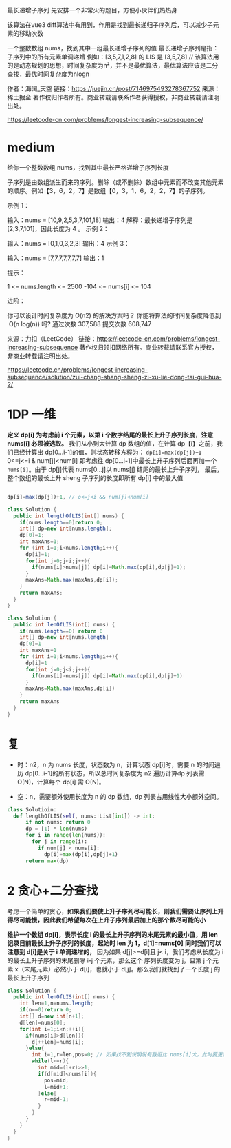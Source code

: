 最长递增子序列
先安排一个非常火的题目，方便小伙伴们热热身

该算法在vue3 diff算法中有用到，作用是找到最长递归子序列后，可以减少子元素的移动次数

一个整数数组 nums，找到其中一组最长递增子序列的值
最长递增子序列是指：子序列中的所有元素单调递增
例如：[3,5,7,1,2,8] 的 LIS 是 [3,5,7,8]
// 该算法用的是动态规划的思想，时间复杂度为n²，并不是最优算法，最优算法应该是二分查找，最优时间复杂度为nlogn

作者：海阔_天空
链接：https://juejin.cn/post/7146975493278367752
来源：稀土掘金
著作权归作者所有。商业转载请联系作者获得授权，非商业转载请注明出处。

https://leetcode-cn.com/problems/longest-increasing-subsequence/

# medium

给你一个整数数组 nums，找到其中最长严格递增子序列长度

子序列是由数组派生而来的序列。删除（或不删除）数组中元素而不改变其他元素的顺序。例如【3，6，2，7】是数组【0，3，1，6，2，2，7】的子序列。

示例 1：

输入：nums = [10,9,2,5,3,7,101,18]
输出：4
解释：最长递增子序列是 [2,3,7,101]，因此长度为 4 。
示例 2：

输入：nums = [0,1,0,3,2,3]
输出：4
示例 3：

输入：nums = [7,7,7,7,7,7,7]
输出：1

提示：

1 <= nums.length <= 2500
-104 <= nums[i] <= 104

进阶：

你可以设计时间复杂度为 O(n2) 的解决方案吗？
你能将算法的时间复杂度降低到  O(n log(n)) 吗?
通过次数 307,588 提交次数 608,747

来源：力扣（LeetCode）
链接：https://leetcode-cn.com/problems/longest-increasing-subsequence
著作权归领扣网络所有。商业转载请联系官方授权，非商业转载请注明出处。

https://leetcode.cn/problems/longest-increasing-subsequence/solution/zui-chang-shang-sheng-zi-xu-lie-dong-tai-gui-hua-2/

# 1DP 一维

**定义 dp[i] 为考虑前 i 个元素，以第 i 个数字结尾的最长上升子序列长度**，**注意 nums[i] 必须被选取。**
我们从小到大计算 dp 数组的值，在计算 dp【i】之前，我们已经计算出 dp[0...i-1]的值，则状态转移方程为：
`dp[i]=max(dp[j])+1` 0<=j<=i & num[j]<num[i]
即考虑往 dp[0...i-1]中最长上升子序列后面再加一个 `nums[i]`。由于 dp[j]代表 nums[0...j]以 nums[j] 结尾的最长上升子序列，
最后，整个数组的最长上升 sheng 子序列的长度即所有 dp[i] 中的最大值

```js

```

```js
dp[i]=max(dp[j])+1, // o<=j<i && num[j]<num[i]
```

```java
class Solution {
  public int lengthOfLIS(int[] nums) {
    if(nums.length==0)return 0;
    int[] dp=new int[nums.length];
    dp[0]=1;
    int maxAns=1;
    for (int i=1;i<nums.length;i++){
      dp[i]=1;
      for(int j=0;j<i;j++){
        if(nums[i]>nums[j]) dp[i]=Math.max(dp[i],dp[j]+1);
      }
      maxAns=Math.max(maxAns,dp[i]);
    }
    return maxAns;
  }
}
```

```java
class Solution {
  public int lenOfLIS(int[] nums) {
    if(nums.length==0) return 0
    int[] dp=new int[nums.length]
    dp[0]=1
    int maxAns=1
    for (int i=1;i<nums.length;i++){
      dp[i]=1
      for(int j=0;j<i;j++){
        if(nums[i]>nums[j]) dp[i]=Math.max(dp[i],dp[j]+1)
      }
      maxAns=Math.max(maxAns,dp[i])
    }
    return maxAns
  }
}
```

# 复

- 时：n2，n 为 nums 长度，状态数为 n，计算状态 dp[i]时，需要 n 的时间遍历 dp[0...i-1]的所有状态，所以总时间复杂度为 n2  遍历计算dp 列表需 O(N)，计算每个 dp[i] 需 O(N)。

- 空：n，需要额外使用长度为 n 的 dp 数组，dp 列表占用线性大小额外空间。
```python
class Solutioin:
  def lengthOfLIS(self, nums: List[int]) -> int:
      if not nums: return 0
      dp = [1] * len(nums)
      for i in range(len(nums)):
        for j in range(i):
          if num[j] < nums[i]:
            dp[i]=max(dp[i],dp[j]+1)
      return max(dp)
```

# 2 贪心+二分查找

考虑一个简单的贪心，**如果我们要使上升子序列尽可能长，则我们需要让序列上升得尽可能慢，因此我们希望每次在上升子序列最后加上的那个数尽可能的小**

**维护一个数组 dp[i]，表示长度 i 的最长上升子序列的末尾元素的最小值，用 len 记录目前最长上升子序列的长度，起始时 len 为 1，d[1]=nums[0]**
**同时我们可以注意到 d[i]是关于 i 单调递增的，**
因为如果 d[j]>=d[i]且 j< i，我们考虑从长度为 i 的最长上升子序列的末尾删除 i-j 个元素，那么这个
序列长度变为 j，且第 j 个元素 x（末尾元素）必然小于 d[i]，也就小于 d[j]。那么我们就找到了一个长度 j 的最长上升子序列

```java
class Solution {
  public int lenOfLIS(int[] nums) {
    int len=1,n=nums.length;
    if(n==0)return 0;
    int[] d=new int[n+1];
    d[len]=nums[0];
    for(int i=1;i<n;++i){
      if(nums[i]>d[len]){
        d[++len]=nums[i];
      }else{
        int i=1,r=len,pos=0; // 如果找不到说明说有数逗比 nums[i]大，此时要更新 d[1],所以这里将 pos 设为0
        while(l<=r){
          int mid=(l+r)>>1;
          if(d[mid]<nums[i]){
            pos=mid;
            l=mid+1;
          }else{
            r=mid-1;
          }
        }
      }
    }
  }
}
```
